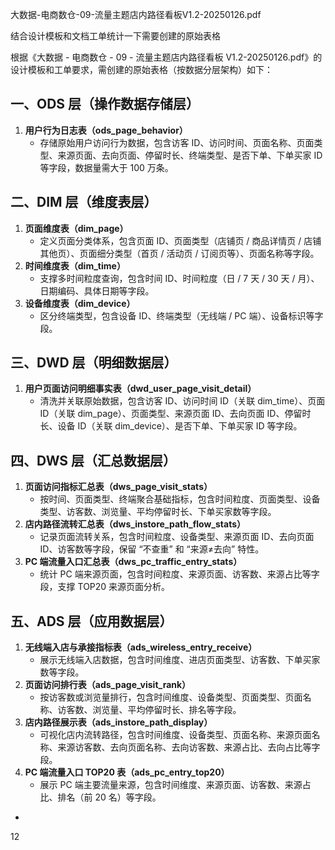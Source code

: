 

大数据-电商数仓-09-流量主题店内路径看板V1.2-20250126.pdf

结合设计模板和文档工单统计一下需要创建的原始表格

根据《大数据 - 电商数仓 - 09 - 流量主题店内路径看板 V1.2-20250126.pdf》的设计模板和工单要求，需创建的原始表格（按数据分层架构）如下：

## 一、ODS 层（操作数据存储层）

1. **用户行为日志表（ods_page_behavior）**
    - 存储原始用户访问行为数据，包含访客 ID、访问时间、页面名称、页面类型、来源页面、去向页面、停留时长、终端类型、是否下单、下单买家 ID 等字段，数据量需大于 100 万条。

## 二、DIM 层（维度表层）

1. **页面维度表（dim_page）**
    - 定义页面分类体系，包含页面 ID、页面类型（店铺页 / 商品详情页 / 店铺其他页）、页面细分类型（首页 / 活动页 / 订阅页等）、页面名称等字段。
2. **时间维度表（dim_time）**
    - 支撑多时间粒度查询，包含时间 ID、时间粒度（日 / 7 天 / 30 天 / 月）、日期编码、具体日期等字段。
3. **设备维度表（dim_device）**
    - 区分终端类型，包含设备 ID、终端类型（无线端 / PC 端）、设备标识等字段。

## 三、DWD 层（明细数据层）

1. **用户页面访问明细事实表（dwd_user_page_visit_detail）**
    - 清洗并关联原始数据，包含访客 ID、访问时间 ID（关联 dim_time）、页面 ID（关联 dim_page）、页面类型、来源页面 ID、去向页面 ID、停留时长、设备 ID（关联 dim_device）、是否下单、下单买家 ID 等字段。

## 四、DWS 层（汇总数据层）

1. **页面访问指标汇总表（dws_page_visit_stats）**
    - 按时间、页面类型、终端聚合基础指标，包含时间粒度、页面类型、设备类型、访客数、浏览量、平均停留时长、下单买家数等字段。
2. **店内路径流转汇总表（dws_instore_path_flow_stats）**
    - 记录页面流转关系，包含时间粒度、设备类型、来源页面 ID、去向页面 ID、访客数等字段，保留 “不查重” 和 “来源≠去向” 特性。
3. **PC 端流量入口汇总表（dws_pc_traffic_entry_stats）**
    - 统计 PC 端来源页面，包含时间粒度、来源页面、访客数、来源占比等字段，支撑 TOP20 来源页面分析。

## 五、ADS 层（应用数据层）

1. **无线端入店与承接指标表（ads_wireless_entry_receive）**
    - 展示无线端入店数据，包含时间维度、进店页面类型、访客数、下单买家数等字段。
2. **页面访问排行表（ads_page_visit_rank）**
    - 按访客数或浏览量排行，包含时间维度、设备类型、页面类型、页面名称、访客数、浏览量、平均停留时长、排名等字段。
3. **店内路径展示表（ads_instore_path_display）**
    - 可视化店内流转路径，包含时间维度、设备类型、页面名称、来源页面名称、来源访客数、去向页面名称、去向访客数、来源占比、去向占比等字段。
4. **PC 端流量入口 TOP20 表（ads_pc_entry_top20）**
    - 展示 PC 端主要流量来源，包含时间维度、来源页面、访客数、来源占比、排名（前 20 名）等字段。
-

12